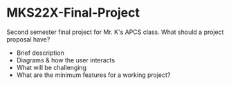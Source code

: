 # MKS22X-Final-Project
Second semester final project for Mr. K's APCS class.
What should a project proposal have?
  - Brief description
  - Diagrams & how the user interacts
  - What will be challenging
  - What are the minimum features for a working project?